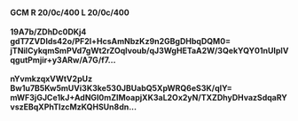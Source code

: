 #### GCM R 20/0c/400 L 20/0c/400
**19A7b/ZDhDc0DKj4**<br/>**gdT7ZVDlds42o/PF2l+HcsAmNbzKz9n2GBgDHbqDQM0=**<br/>**jTNilCykqmSmPVd7gWt2rZOqlvoub/qJ3WgHETaA2W/3QekYQY01nUIplVqgutPmjir+y3ARw/A7G/f7...**<br/><br/>
**nYvmkzqxVWtV2pUz**<br/>**Bw1u7B5Kw5mUVi3K3ke530JBUabQ5XpWRQ6eS3K/qIY=**<br/>**mWF3jGJCe1kJ+AdNGl0mZIMoapjXK3aL2Ox2yN/TXZDhyDHvazSdqaRYvszEBqXPhTIzcMzKQHSUn8dn...**